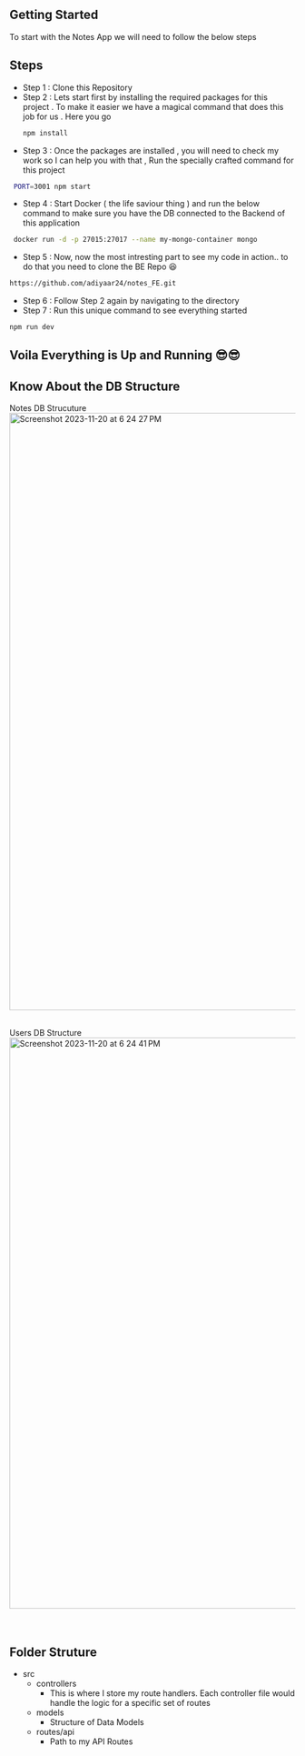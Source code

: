 ## Getting Started

To start with the Notes App we will need to follow the below steps 

## Steps
- Step 1 : Clone this Repository
- Step 2 : Lets start first by installing the required packages for this project . To make it easier we have a magical command that does this job for us . Here you go
  ```bash
  npm install
  ```
- Step 3 : Once the packages are installed , you will need to check my work so I can help you with that , Run the specially crafted command for this project 
 ```bash
  PORT=3001 npm start
  ```
- Step 4 : Start Docker ( the life saviour thing ) and run the below command to make sure you have the DB connected to the Backend of this application
 ```bash
  docker run -d -p 27015:27017 --name my-mongo-container mongo
  ```
- Step 5 : Now, now the most intresting part to see my code in action.. to do that you need to clone the BE Repo 😆
```bash
https://github.com/adiyaar24/notes_FE.git
```
- Step 6 : Follow Step 2 again by navigating to the directory 
- Step 7 : Run this unique command to see everything started 
```bash
npm run dev
```

## Voila Everything is Up and Running 😎😎

## Know About the DB Structure

Notes DB Strucuture
<br>
<img width="1051" alt="Screenshot 2023-11-20 at 6 24 27 PM" src="https://github.com/adiyaar24/notes_FE/assets/122971747/61f05029-fb65-4eda-be37-e5c28eaaa547">
<br>
<br>

Users DB Structure
<br>
<img width="1005" alt="Screenshot 2023-11-20 at 6 24 41 PM" src="https://github.com/adiyaar24/notes_FE/assets/122971747/d2273c4b-e3fb-43e6-bf38-c523a2d3041d">
<br>
<br>
<br>

## Folder Struture

- src
  - controllers
    - This is where I store my route handlers. Each controller file would handle the logic for a specific set of routes
  - models
    - Structure of Data Models
  - routes/api
    - Path to my API Routes





